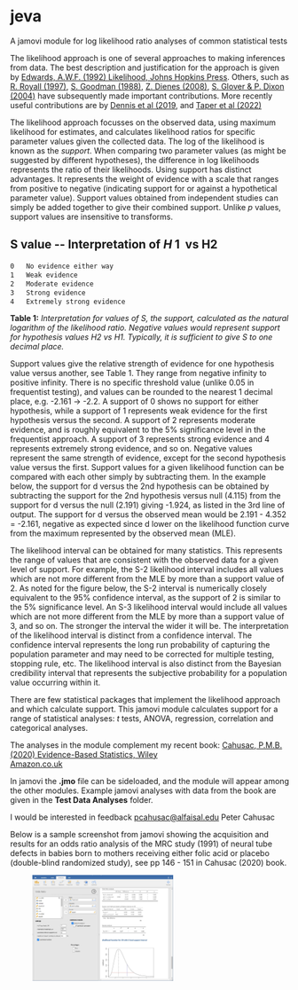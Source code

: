 # jeva
A jamovi module for log likelihood ratio analyses of common statistical tests

The likelihood approach is one of several approaches to making
inferences from data. The best description and justification for the
approach is given by [Edwards, A.W.F. (1992) Likelihood, Johns Hopkins
Press](https://www.amazon.co.uk/Likelihood-W-F-Edwards/dp/0801844436/). Others, such as [R. Royall (1997)](https://www.amazon.co.uk/Statistical-Evidence-Likelihood-Monographs-Probability/dp/0412044110/), [S. Goodman (1988)](https://ajph.aphapublications.org/doi/abs/10.2105/AJPH.78.12.1568), [Z. Dienes (2008)](https://www.amazon.co.uk/Understanding-Psychology-Science-Introduction-Statistical/dp/023054231X/), [S. Glover & P. Dixon (2004)](https://link.springer.com/article/10.3758/BF03196706) have subsequently made important contributions. More recently useful contributions are by [Dennis et al (2019](https://www.frontiersin.org/articles/10.3389/fevo.2019.00372/full), and [Taper et al (2022)](https://www.frontiersin.org/articles/10.3389/fevo.2022.883456/full) 

The likelihood approach focusses on the observed data, using maximum
likelihood for estimates, and calculates likelihood ratios for specific
parameter values given the collected data. The log of the likelihood
is known as the *support*. When comparing two parameter values (as might be suggested by different hypotheses), the difference
in log likelihoods represents the ratio of their likelihoods. Using support has distinct advantages. It 
represents the weight of evidence with a scale that ranges
from positive to negative (indicating support for or against a hypothetical 
parameter value). Support values obtained from independent studies
can simply be added together to give their combined support. Unlike *p* values, 
support values are insensitive to transforms.

##		S value -- Interpretation of *H*$~1~$ vs H2
	0	No evidence either way
	1	Weak evidence
	2	Moderate evidence
	3	Strong evidence
	4	Extremely strong evidence
**Table 1:** _Interpretation for values of S, the support, calculated as the natural logarithm of the likelihood
ratio. Negative values would represent support for hypothesis values H2 vs H1. Typically, it is
sufficient to give S to one decimal place._

Support values give the relative strength of evidence for one hypothesis 
value versus another, see Table 1. They range from negative infinity to positive infinity. 
There is no specific threshold value (unlike 0.05 in frequentist testing), and
values can be rounded to the nearest 1 decimal place, e.g. -2.161 -> -2.2.
A support of 0 shows no support for either hypothesis, while a support of 1 
represents weak evidence for the first hypothesis versus the second. 
A support of 2 represents moderate evidence, and is roughly equivalent to the 
5% significance level in the frequentist approach. A support of 3 represents
strong evidence and 4 represents extremely strong evidence, and so on. 
Negative values represent the same strength of evidence, except for the 
second hypothesis value versus the first. Support values for a given likelihood
function can be compared with each other simply by subtracting them. In the 
example below, the support for d versus the 2nd hypothesis can be obtained 
by subtracting the support for the 2nd hypothesis versus null (4.115) from the support
for d versus the null (2.191) giving -1.924, as listed in the 3rd line of output.
The support for d versus the observed mean would be 2.191 - 4.352 = -2.161, negative
as expected since d lower on the likelihood function curve from the maximum
represented by the observed mean (MLE). 

The likelihood interval can be obtained for many statistics. This represents 
the range of values that are consistent with the observed data for a given level
of support. For example, the S-2 likelihood interval includes all values which are 
not more different from the MLE by more than a support
value of 2. As noted for the figure below, the S-2 interval is numerically closely equivalent 
to the 95% confidence interval, as the support of 2 is similar to the 5% significance 
level.
An S-3 likelihood interval would include all values which are not more different 
from the MLE by more than a support value of 3, and so on. The stronger 
the interval the wider it will be. The interpretation of the likelihood interval 
is distinct from a confidence interval.
The confidence interval represents the long run probability of capturing the
population parameter and may need to be corrected for multiple testing, stopping
rule, etc. The likelihood interval is also distinct from the Bayesian credibility
interval that represents the subjective probability for a population value occurring
within it.

There are few statistical packages that implement the likelihood
approach and which calculate support. This jamovi module calculates support for a range of statistical
analyses: *t* tests, ANOVA, regression, correlation and categorical analyses. 

The analyses in the module complement my recent book: [Cahusac, P.M.B.
(2020) Evidence-Based Statistics, Wiley](https://onlinelibrary.wiley.com/doi/book/10.1002/9781119549833)  
[Amazon.co.uk](https://www.amazon.co.uk/Evidence-Based-Statistics-Introduction-Evidential-Statistical/dp/1119549809/)  

In jamovi the **.jmo** file can be sideloaded, and the module will appear among the other modules.
Example jamovi analyses with data from the book are given in the **Test Data Analyses** folder.

I would be interested in feedback <pcahusac@alfaisal.edu>          Peter Cahusac  

Below is a sample screenshot from jamovi showing the acquisition and results for an odds ratio analysis of the MRC study (1991) of neural tube
defects in babies born to mothers receiving either folic acid or placebo (double-blind randomized study), see pp 146 - 151 in Cahusac (2020) book.
<figure>
<img src="https://github.com/PeterC-alfaisal/Likelihood/blob/44eb93703f0db88530283526be9b8cc52fe5077c/jam_screen.jpg" id="id" class="class" style="width:60.0%;height:60.0%" />
</figure>
